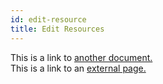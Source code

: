 ```yaml
---
id: edit-resource
title: Edit Resources
---
```


This is a link to [another document.](doc3.md)  
This is a link to an [external page.](http://www.example.com)
